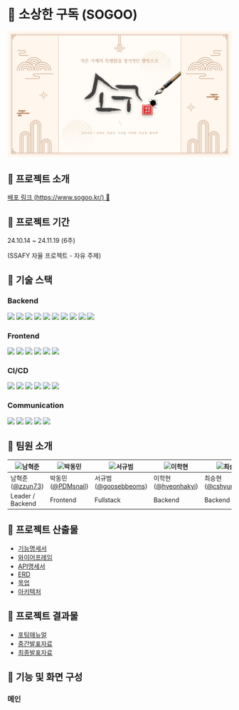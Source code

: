 # 🍱 소상한 구독 (SOGOO)

![썸네일](./docs/assets/thumbnail.png)

## 🍴 프로젝트 소개

[배포 링크 (https://www.sogoo.kr/) 🔗](https://www.sogoo.kr/)

## 🍴 프로젝트 기간

24.10.14 ~ 24.11.19 (6주)

(SSAFY 자율 프로젝트 - 자유 주제)

## 🍴 기술 스택

### **Backend**

<img src="https://img.shields.io/badge/IntelliJ IDEA-000000?style=for-the-badge&logo=IntelliJ IDEA&logoColor=white"> 
<img src="https://img.shields.io/badge/SpringBoot_3.3.1-6DB33F?style=for-the-badge&logo=Spring Boot&logoColor=white"> 
<img src="https://img.shields.io/badge/Spring%20Data%20JPA-6DB33F?style=for-the-badge&logo=spring&logoColor=white"> 
<img src="https://img.shields.io/badge/Spring Security-6DB33F?style=for-the-badge&logo=Spring Security&logoColor=white"> 
<img src="https://img.shields.io/badge/Spring%20Cloud%20Config-6DB33F?style=for-the-badge&logo=spring&logoColor=white"> 
<img src="https://img.shields.io/badge/Redis-DC382D?style=for-the-badge&logo=Redis&logoColor=white"> 
<img src="https://img.shields.io/badge/AWS S3-569A31?style=for-the-badge&logo=amazons3&logoColor=white">
<img src="https://img.shields.io/badge/JWT-black?style=for-the-badge&logo=JSON%20web%20tokens&logoColor=white">
<img src="https://img.shields.io/badge/PostgreSQL-blue?style=for-the-badge&logo=PostgreSQL&logoColor=white">
<img src="https://img.shields.io/badge/Elasticsearch-005571?style=for-the-badge&logo=Elasticsearch&logoColor=white">

### **Frontend**

<img src="https://img.shields.io/badge/Visual Studio Code-007ACC?style=for-the-badge&logo=Visual Studio Code&logoColor=white">
<img src="https://img.shields.io/badge/Vite_5.3.1-646CFF?style=for-the-badge&logo=Vite&logoColor=white"> 
<img src="https://img.shields.io/badge/React_18.3.1-61DAFB?style=for-the-badge&logo=React&logoColor=white"> 
<img src="https://img.shields.io/badge/Typescript_5.2.2-3178C6?style=for-the-badge&logo=Typescript&logoColor=white">
<img src="https://img.shields.io/badge/Tailwind CSS_3.4.4-06B6D4?style=for-the-badge&logo=Tailwind CSS&logoColor=white"> 
<img src="https://img.shields.io/badge/zustand-000000?style=for-the-badge&logo=&logoColor=white">

### **CI/CD**

<img src="https://img.shields.io/badge/AWS EC2-232F3E?style=for-the-badge&logo=Amazon AWS&logoColor=white"> 
<img src="https://img.shields.io/badge/Jenkins-D24939?style=for-the-badge&logo=Jenkins&logoColor=white"> 
<img src="https://img.shields.io/badge/Docker-2496ED?style=for-the-badge&logo=Docker&logoColor=white"> 
<img src="https://img.shields.io/badge/Docker Compose-2496ED?style=for-the-badge&logo=Docker&logoColor=white"> 
<img src="https://img.shields.io/badge/NGINX-009639?style=for-the-badge&logo=NGINX&logoColor=white"> 
<img src="https://img.shields.io/badge/SSL-000000?style=for-the-badge&logo=&logoColor=white">

### **Communication**

<img src="https://img.shields.io/badge/Git(Gitlab)-FCA121?style=for-the-badge&logo=Gitlab&logoColor=white"> 
<img src="https://img.shields.io/badge/Jira-0052CC?style=for-the-badge&logo=Jira&logoColor=white"> 
<img src="https://img.shields.io/badge/Notion-000000?style=for-the-badge&logo=Notion&logoColor=white"> 
<img src="https://img.shields.io/badge/Mattermost-0058CC?style=for-the-badge&logo=Mattermost&logoColor=white"> 
<img src="https://img.shields.io/badge/Figma-F24E1E?style=for-the-badge&logo=Figma&logoColor=white">

## 🍴 팀원 소개

| ![남혁준](https://avatars.githubusercontent.com/zzun73) | ![박동민](https://avatars.githubusercontent.com/PDMsnail) | ![서규범](https://avatars.githubusercontent.com/goosebbeoms) | ![이학현](https://avatars.githubusercontent.com/hyeonhakyi) | ![최승현](https://avatars.githubusercontent.com/cshyun7097) | ![황민채](https://avatars.githubusercontent.com/trick0846) |
| ------------------------------------------------------- | --------------------------------------------------------- | ------------------------------------------------------------ | ----------------------------------------------------------- | ----------------------------------------------------------- | ---------------------------------------------------------- |
| 남혁준([@zzun73](https://github.com/zzun73))            | 박동민([@PDMsnail](https://github.com/PDMsnail))          | 서규범([@goosebbeoms](https://github.com/goosebbeoms))       | 이학현([@hyeonhakyi](https://github.com/hyeonhakyi))        | 최승현([@cshyun7097](https://github.com/cshyun7097))        | 황민채([@trick0846](https://github.com/trick0846))         |
| Leader / Backend                                        | Frontend                                                  | Fullstack                                                    | Backend                                                     | Backend                                                     | Frontend                                                   |

## 🍴 프로젝트 산출물

- [기능명세서](./docs/기능명세서.md)
- [와이어프레임](./docs/와이어프레임.md)
- [API명세서](./docs/API명세서.md)
- [ERD](./docs/ERD.md)
- [목업](./docs/목업.md)
- [아키텍처](./docs/아키텍처.md)

## 🍴 프로젝트 결과물

- [포팅매뉴얼](./exec/)
- [중간발표자료](./docs/SSAFY_11기_자율_C107_중간발표.pdf)
- [최종발표자료](./docs/SSAFY_11기_자율_C107_최종발표.pdf)

## 🍴 기능 및 화면 구성

### 메인
